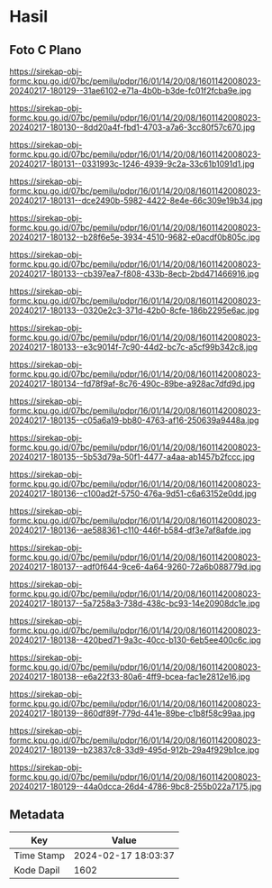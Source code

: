 # Hasil

## Foto C Plano

https://sirekap-obj-formc.kpu.go.id/07bc/pemilu/pdpr/16/01/14/20/08/1601142008023-20240217-180129--31ae6102-e71a-4b0b-b3de-fc01f2fcba9e.jpg

https://sirekap-obj-formc.kpu.go.id/07bc/pemilu/pdpr/16/01/14/20/08/1601142008023-20240217-180130--8dd20a4f-fbd1-4703-a7a6-3cc80f57c670.jpg

https://sirekap-obj-formc.kpu.go.id/07bc/pemilu/pdpr/16/01/14/20/08/1601142008023-20240217-180131--0331993c-1246-4939-9c2a-33c61b1091d1.jpg

https://sirekap-obj-formc.kpu.go.id/07bc/pemilu/pdpr/16/01/14/20/08/1601142008023-20240217-180131--dce2490b-5982-4422-8e4e-66c309e19b34.jpg

https://sirekap-obj-formc.kpu.go.id/07bc/pemilu/pdpr/16/01/14/20/08/1601142008023-20240217-180132--b28f6e5e-3934-4510-9682-e0acdf0b805c.jpg

https://sirekap-obj-formc.kpu.go.id/07bc/pemilu/pdpr/16/01/14/20/08/1601142008023-20240217-180133--cb397ea7-f808-433b-8ecb-2bd471466916.jpg

https://sirekap-obj-formc.kpu.go.id/07bc/pemilu/pdpr/16/01/14/20/08/1601142008023-20240217-180133--0320e2c3-371d-42b0-8cfe-186b2295e6ac.jpg

https://sirekap-obj-formc.kpu.go.id/07bc/pemilu/pdpr/16/01/14/20/08/1601142008023-20240217-180133--e3c9014f-7c90-44d2-bc7c-a5cf99b342c8.jpg

https://sirekap-obj-formc.kpu.go.id/07bc/pemilu/pdpr/16/01/14/20/08/1601142008023-20240217-180134--fd78f9af-8c76-490c-89be-a928ac7dfd9d.jpg

https://sirekap-obj-formc.kpu.go.id/07bc/pemilu/pdpr/16/01/14/20/08/1601142008023-20240217-180135--c05a6a19-bb80-4763-af16-250639a9448a.jpg

https://sirekap-obj-formc.kpu.go.id/07bc/pemilu/pdpr/16/01/14/20/08/1601142008023-20240217-180135--5b53d79a-50f1-4477-a4aa-ab1457b2fccc.jpg

https://sirekap-obj-formc.kpu.go.id/07bc/pemilu/pdpr/16/01/14/20/08/1601142008023-20240217-180136--c100ad2f-5750-476a-9d51-c6a63152e0dd.jpg

https://sirekap-obj-formc.kpu.go.id/07bc/pemilu/pdpr/16/01/14/20/08/1601142008023-20240217-180136--ae588361-c110-446f-b584-df3e7af8afde.jpg

https://sirekap-obj-formc.kpu.go.id/07bc/pemilu/pdpr/16/01/14/20/08/1601142008023-20240217-180137--adf0f644-9ce6-4a64-9260-72a6b088779d.jpg

https://sirekap-obj-formc.kpu.go.id/07bc/pemilu/pdpr/16/01/14/20/08/1601142008023-20240217-180137--5a7258a3-738d-438c-bc93-14e20908dc1e.jpg

https://sirekap-obj-formc.kpu.go.id/07bc/pemilu/pdpr/16/01/14/20/08/1601142008023-20240217-180138--420bed71-9a3c-40cc-b130-6eb5ee400c6c.jpg

https://sirekap-obj-formc.kpu.go.id/07bc/pemilu/pdpr/16/01/14/20/08/1601142008023-20240217-180138--e6a22f33-80a6-4ff9-bcea-fac1e2812e16.jpg

https://sirekap-obj-formc.kpu.go.id/07bc/pemilu/pdpr/16/01/14/20/08/1601142008023-20240217-180139--860df89f-779d-441e-89be-c1b8f58c99aa.jpg

https://sirekap-obj-formc.kpu.go.id/07bc/pemilu/pdpr/16/01/14/20/08/1601142008023-20240217-180139--b23837c8-33d9-495d-912b-29a4f929b1ce.jpg

https://sirekap-obj-formc.kpu.go.id/07bc/pemilu/pdpr/16/01/14/20/08/1601142008023-20240217-180129--44a0dcca-26d4-4786-9bc8-255b022a7175.jpg


## Metadata

| Key        | Value               |
| ---------- | ------------------- |
| Time Stamp | 2024-02-17 18:03:37 |
| Kode Dapil | 1602                |



